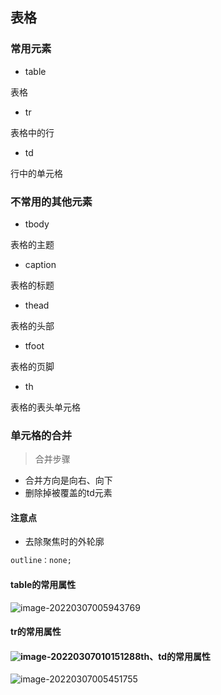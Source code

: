 ## 表格

### 常用元素

* table

表格

* tr

表格中的行

* td

行中的单元格

### 不常用的其他元素

* tbody

表格的主题

* caption

表格的标题

* thead

表格的头部

* tfoot

表格的页脚

* th

表格的表头单元格

### 单元格的合并

> 合并步骤

* 合并方向是向右、向下
* 删除掉被覆盖的td元素



#### 注意点

* 去除聚焦时的外轮廓

```css
outline：none;
```

#### table的常用属性

![image-20220307005943769](/Users/guo/Notes/HTML/HTML5+CSS3/images/table常用属性.png)

#### tr的常用属性

#### ![image-20220307010151288](/Users/guo/Notes/HTML/HTML5+CSS3/images/tr常用属性.png)th、td的常用属性

![image-20220307005451755](/Users/guo/Notes/HTML/HTML5+CSS3/images/table_th_td_属性.png)
